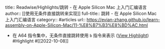 title:: Readwise/Highlights/跳转 - 在 Apple Silicon Mac 上入门汇编语言
author:: [[使用无条件直接跳转来实现]]
full-title:: 跳转 - 在 Apple Silicon Mac 上入门汇编语言
category:: #articles
url:: https://evian-zhang.github.io/learn-assembly-on-Apple-Silicon-Mac/11-%E8%B7%B3%E8%BD%AC.html

- 在 A64 指令集中，无条件直接跳转使用 `b` 指令来表示 ([View Highlight](https://read.readwise.io/read/01gev8eh83enwp3g0es94x5cfq)) #Highlight #[[2022-10-08]]